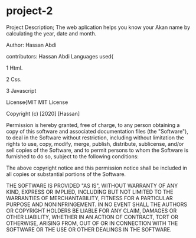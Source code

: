 # project-2

Project Description;
 The web aplication helps you know your Akan name by calculating
 the year, date and month.
 
 Author: Hassan Abdi
 
 contributors: Hassan Abdi
 Languages used{
 
  1 Html.
  
  2 Css.
  
  3 Javascript
 
 License{MIT
   MIT License

Copyright (c) [2020] [Hassan]

Permission is hereby granted, free of charge, to any person obtaining a copy
of this software and associated documentation files (the "Software"), to deal
in the Software without restriction, including without limitation the rights
to use, copy, modify, merge, publish, distribute, sublicense, and/or sell
copies of the Software, and to permit persons to whom the Software is
furnished to do so, subject to the following conditions:

The above copyright notice and this permission notice shall be included in all
copies or substantial portions of the Software.

THE SOFTWARE IS PROVIDED "AS IS", WITHOUT WARRANTY OF ANY KIND, EXPRESS OR
IMPLIED, INCLUDING BUT NOT LIMITED TO THE WARRANTIES OF MERCHANTABILITY,
FITNESS FOR A PARTICULAR PURPOSE AND NONINFRINGEMENT. IN NO EVENT SHALL THE
AUTHORS OR COPYRIGHT HOLDERS BE LIABLE FOR ANY CLAIM, DAMAGES OR OTHER
LIABILITY, WHETHER IN AN ACTION OF CONTRACT, TORT OR OTHERWISE, ARISING FROM,
OUT OF OR IN CONNECTION WITH THE SOFTWARE OR THE USE OR OTHER DEALINGS IN THE
SOFTWARE.
 
